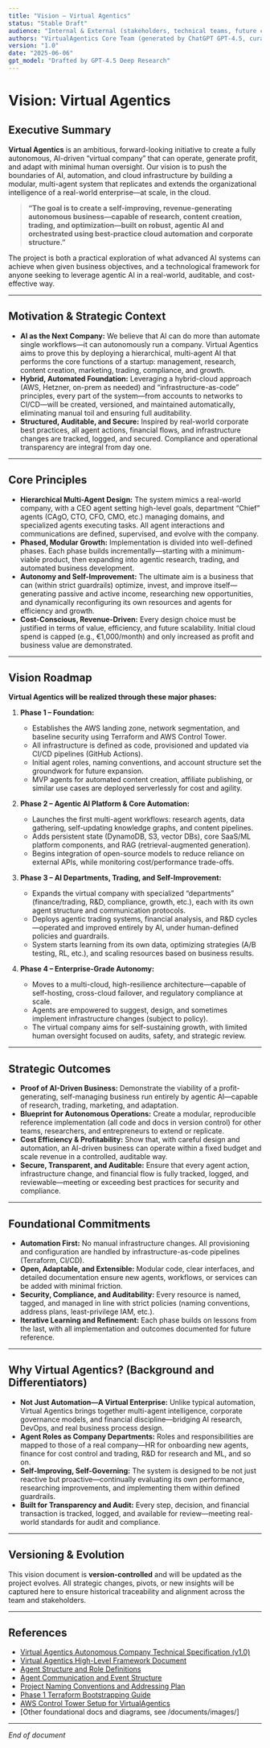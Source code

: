 ```yaml
---
title: "Vision – Virtual Agentics"
status: "Stable Draft"
audience: "Internal & External (stakeholders, technical teams, future contributors)"
authors: "VirtualAgentics Core Team (generated by ChatGPT GPT-4.5, curated by Ben)"
version: "1.0"
date: "2025-06-06"
gpt_model: "Drafted by GPT-4.5 Deep Research"
---
```


# Vision: Virtual Agentics

## Executive Summary

**Virtual Agentics** is an ambitious, forward-looking initiative to create a fully autonomous, AI-driven “virtual company” that can operate, generate profit, and adapt with minimal human oversight. Our vision is to push the boundaries of AI, automation, and cloud infrastructure by building a modular, multi-agent system that replicates and extends the organizational intelligence of a real-world enterprise—at scale, in the cloud.

> **“The goal is to create a self-improving, revenue-generating autonomous business—capable of research, content creation, trading, and optimization—built on robust, agentic AI and orchestrated using best-practice cloud automation and corporate structure.”**

The project is both a practical exploration of what advanced AI systems can achieve when given business objectives, and a technological framework for anyone seeking to leverage agentic AI in a real-world, auditable, and cost-effective way.

---

## Motivation & Strategic Context

- **AI as the Next Company:** We believe that AI can do more than automate single workflows—it can autonomously run a company. Virtual Agentics aims to prove this by deploying a hierarchical, multi-agent AI that performs the core functions of a startup: management, research, content creation, marketing, trading, compliance, and growth.
- **Hybrid, Automated Foundation:** Leveraging a hybrid-cloud approach (AWS, Hetzner, on-prem as needed) and “infrastructure-as-code” principles, every part of the system—from accounts to networks to CI/CD—will be created, versioned, and maintained automatically, eliminating manual toil and ensuring full auditability.
- **Structured, Auditable, and Secure:** Inspired by real-world corporate best practices, all agent actions, financial flows, and infrastructure changes are tracked, logged, and secured. Compliance and operational transparency are integral from day one.

---

## Core Principles

- **Hierarchical Multi-Agent Design:** The system mimics a real-world company, with a CEO agent setting high-level goals, department “Chief” agents (CAgO, CTO, CFO, CMO, etc.) managing domains, and specialized agents executing tasks. All agent interactions and communications are defined, supervised, and evolve with the company.
- **Phased, Modular Growth:** Implementation is divided into well-defined phases. Each phase builds incrementally—starting with a minimum-viable product, then expanding into agentic research, trading, and automated business development.
- **Autonomy and Self-Improvement:** The ultimate aim is a business that can (within strict guardrails) optimize, invest, and improve itself—generating passive and active income, researching new opportunities, and dynamically reconfiguring its own resources and agents for efficiency and growth.
- **Cost-Conscious, Revenue-Driven:** Every design choice must be justified in terms of value, efficiency, and future scalability. Initial cloud spend is capped (e.g., €1,000/month) and only increased as profit and business value are demonstrated.

---

## Vision Roadmap

**Virtual Agentics will be realized through these major phases:**

1. **Phase 1 – Foundation:**  
   - Establishes the AWS landing zone, network segmentation, and baseline security using Terraform and AWS Control Tower.
   - All infrastructure is defined as code, provisioned and updated via CI/CD pipelines (GitHub Actions).
   - Initial agent roles, naming conventions, and account structure set the groundwork for future expansion.
   - MVP agents for automated content creation, affiliate publishing, or similar use cases are deployed serverlessly for cost and agility.

2. **Phase 2 – Agentic AI Platform & Core Automation:**  
   - Launches the first multi-agent workflows: research agents, data gathering, self-updating knowledge graphs, and content pipelines.
   - Adds persistent state (DynamoDB, S3, vector DBs), core SaaS/ML platform components, and RAG (retrieval-augmented generation).
   - Begins integration of open-source models to reduce reliance on external APIs, while monitoring cost/performance trade-offs.

3. **Phase 3 – AI Departments, Trading, and Self-Improvement:**  
   - Expands the virtual company with specialized “departments” (finance/trading, R&D, compliance, growth, etc.), each with its own agent structure and communication protocols.
   - Deploys agentic trading systems, financial analysis, and R&D cycles—operated and improved entirely by AI, under human-defined policies and guardrails.
   - System starts learning from its own data, optimizing strategies (A/B testing, RL, etc.), and scaling resources based on business results.

4. **Phase 4 – Enterprise-Grade Autonomy:**  
   - Moves to a multi-cloud, high-resilience architecture—capable of self-hosting, cross-cloud failover, and regulatory compliance at scale.
   - Agents are empowered to suggest, design, and sometimes implement infrastructure changes (subject to policy).
   - The virtual company aims for self-sustaining growth, with limited human oversight focused on audits, safety, and strategic review.

---

## Strategic Outcomes

- **Proof of AI-Driven Business:** Demonstrate the viability of a profit-generating, self-managing business run entirely by agentic AI—capable of research, trading, marketing, and adaptation.
- **Blueprint for Autonomous Operations:** Create a modular, reproducible reference implementation (all code and docs in version control) for other teams, researchers, and entrepreneurs to extend or replicate.
- **Cost Efficiency & Profitability:** Show that, with careful design and automation, an AI-driven business can operate within a fixed budget and scale revenue in a controlled, auditable way.
- **Secure, Transparent, and Auditable:** Ensure that every agent action, infrastructure change, and financial flow is fully tracked, logged, and reviewable—meeting or exceeding best practices for security and compliance.

---

## Foundational Commitments

- **Automation First:** No manual infrastructure changes. All provisioning and configuration are handled by infrastructure-as-code pipelines (Terraform, CI/CD).
- **Open, Adaptable, and Extensible:** Modular code, clear interfaces, and detailed documentation ensure new agents, workflows, or services can be added with minimal friction.
- **Security, Compliance, and Auditability:** Every resource is named, tagged, and managed in line with strict policies (naming conventions, address plans, least-privilege IAM, etc.).
- **Iterative Learning and Refinement:** Each phase builds on lessons from the last, with all implementation and outcomes documented for future reference.

---

## Why Virtual Agentics? (Background and Differentiators)

- **Not Just Automation—A Virtual Enterprise:** Unlike typical automation, Virtual Agentics brings together multi-agent intelligence, corporate governance models, and financial discipline—bridging AI research, DevOps, and real business process design.
- **Agent Roles as Company Departments:** Roles and responsibilities are mapped to those of a real company—HR for onboarding new agents, finance for cost control and trading, R&D for research and ML, and so on.
- **Self-Improving, Self-Governing:** The system is designed to be not just reactive but proactive—continually evaluating its own performance, researching improvements, and implementing them within defined guardrails.
- **Built for Transparency and Audit:** Every step, decision, and financial transaction is tracked, logged, and available for review—meeting real-world standards for audit and compliance.

---

## Versioning & Evolution

This vision document is **version-controlled** and will be updated as the project evolves. All strategic changes, pivots, or new insights will be captured here to ensure historical traceability and alignment across the team and stakeholders.

---

## References

- [Virtual Agentics Autonomous Company Technical Specification (v1.0)](link)
- [Virtual Agentics High-Level Framework Document](link)
- [Agent Structure and Role Definitions](link)
- [Agent Communication and Event Structure](link)
- [Project Naming Conventions and Addressing Plan](link)
- [Phase 1 Terraform Bootstrapping Guide](link)
- [AWS Control Tower Setup for VirtualAgentics](link)
- [Other foundational docs and diagrams, see /documents/images/]

---

*End of document*
